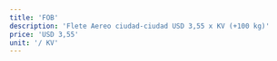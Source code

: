 ```yaml
---
title: 'FOB'
description: 'Flete Aereo ciudad-ciudad USD 3,55 x KV (+100 kg)'
price: 'USD 3,55'
unit: '/ KV'
---
```

